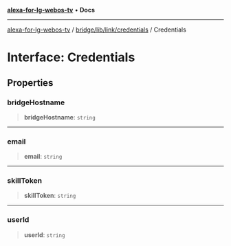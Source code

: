 [**alexa-for-lg-webos-tv**](../../../../../README.md) • **Docs**

***

[alexa-for-lg-webos-tv](../../../../../modules.md) / [bridge/lib/link/credentials](../README.md) / Credentials

# Interface: Credentials

## Properties

### bridgeHostname

> **bridgeHostname**: `string`

***

### email

> **email**: `string`

***

### skillToken

> **skillToken**: `string`

***

### userId

> **userId**: `string`
